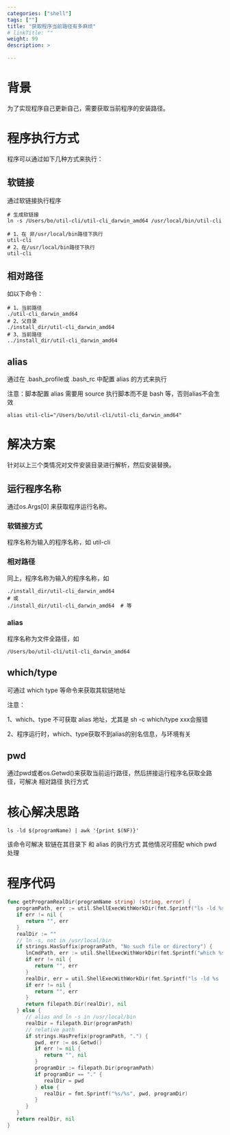 ```yaml
---
categories: ["shell"] 
tags: [""] 
title: "获取程序当前路径有多麻烦"
# linkTitle: ""
weight: 99
description: >
  
---
```




# 背景

为了实现程序自己更新自己，需要获取当前程序的安装路径。

# 程序执行方式

程序可以通过如下几种方式来执行：

## 软链接

通过软链接执行程序

```shell
# 生成软链接
ln -s /Users/bo/util-cli/util-cli_darwin_amd64 /usr/local/bin/util-cli

# 1、在 非/usr/local/bin路径下执行
util-cli
# 2、在/usr/local/bin路径下执行
util-cli
```
## 相对路径

如以下命令：

```shell
# 1、当前路径
./util-cli_darwin_amd64
# 2、父目录
./install_dir/util-cli_darwin_amd64
# 3、当前路径
../install_dir/util-cli_darwin_amd64
```
## alias

通过在 .bash_profile或 .bash_rc 中配置 alias 的方式来执行

注意：脚本配置 alias 需要用 source 执行脚本而不是 bash 等，否则alias不会生效

```shell
alias util-cli="/Users/bo/util-cli/util-cli_darwin_amd64"
```


# 解决方案

针对以上三个类情况对文件安装目录进行解析，然后安装替换。

## 运行程序名称

通过os.Args[0] 来获取程序运行名称。

### 软链接方式

程序名称为输入的程序名称，如 util-cli

### 相对路径

同上，程序名称为输入的程序名称，如 

```shell
./install_dir/util-cli_darwin_amd64
# 或
./install_dir/util-cli_darwin_amd64  # 等
```
### alias

程序名称为文件全路径，如

```shell
/Users/bo/util-cli/util-cli_darwin_amd64
```

## which/type

可通过 which type 等命令来获取其软链地址

注意：

1、which、type 不可获取 alias 地址，尤其是 sh -c which/type xxx会报错

2、程序运行时，which、type获取不到alias的别名信息，与环境有关

## pwd

通过pwd或者os.Getwd()来获取当前运行路径，然后拼接运行程序名获取全路径，可解决 相对路径 执行方式

# 核心解决思路

```shell
ls -ld $(programName) | awk '{print $(NF)}'
```
该命令可解决  软链在其目录下 和 alias 的执行方式
其他情况可搭配 which pwd 处理

# 程序代码

```go
func getProgramRealDir(programName string) (string, error) {
   programPath, err := util.ShellExecWithWorkDir(fmt.Sprintf("ls -ld %s | awk '{print $(NF)}'", programName), ".")
   if err != nil {
      return "", err
   }
   realDir := ""
   // ln -s, not in /usr/local/bin
   if strings.HasSuffix(programPath, "No such file or directory") {
      lnCmdPath, err := util.ShellExecWithWorkDir(fmt.Sprintf("which %s", programName), ".")
      if err != nil {
         return "", err
      }
      realDir, err = util.ShellExecWithWorkDir(fmt.Sprintf("ls -ld %s | awk '{print $(NF)}'", lnCmdPath), ".")
      if err != nil {
         return "", err
      }
      return filepath.Dir(realDir), nil
   } else {
      // alias and ln -s in /usr/local/bin
      realDir = filepath.Dir(programPath)
      // relative path
      if strings.HasPrefix(programPath, ".") {
         pwd, err := os.Getwd()
         if err != nil {
            return "", nil
         }
         programDir := filepath.Dir(programPath)
         if programDir == "." {
            realDir = pwd
         } else {
            realDir = fmt.Sprintf("%s/%s", pwd, programDir)
         }
      }
   }
   return realDir, nil
}
```
